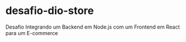 # desafio-dio-store
Desafio Integrando um Backend em Node.js com um Frontend em React para um E-commerce

